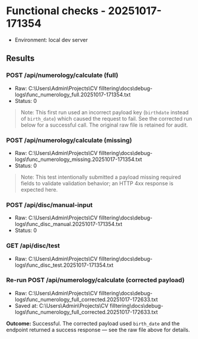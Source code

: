 ﻿# Functional checks - 20251017-171354

- Environment: local dev server

## Results

### POST /api/numerology/calculate (full)
- Raw: C:\Users\Admin\Projects\CV filltering\docs\debug-logs\func_numerology_full.20251017-171354.txt
- Status: 0

> Note: This first run used an incorrect payload key (`birthdate` instead of `birth_date`) which caused the request to fail. See the corrected run below for a successful call. The original raw file is retained for audit.

### POST /api/numerology/calculate (missing)
- Raw: C:\Users\Admin\Projects\CV filltering\docs\debug-logs\func_numerology_missing.20251017-171354.txt
- Status: 0

> Note: This test intentionally submitted a payload missing required fields to validate validation behavior; an HTTP 4xx response is expected here.

### POST /api/disc/manual-input
- Raw: C:\Users\Admin\Projects\CV filltering\docs\debug-logs\func_disc_manual.20251017-171354.txt
- Status: 0

### GET /api/disc/test
- Raw: C:\Users\Admin\Projects\CV filltering\docs\debug-logs\func_disc_test.20251017-171354.txt


### Re-run POST /api/numerology/calculate (corrected payload)
- Raw: C:\Users\Admin\Projects\CV filltering\docs\debug-logs\func_numerology_full_corrected.20251017-172633.txt
- Saved at: C:\Users\Admin\Projects\CV filltering\docs\debug-logs\func_numerology_full_corrected.20251017-172633.txt

**Outcome:** Successful. The corrected payload used `birth_date` and the endpoint returned a success response — see the raw file above for details.

